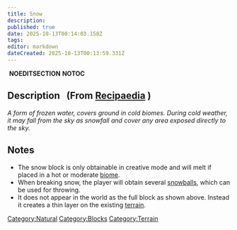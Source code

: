 ```yaml
---
title: Snow
description: 
published: true
date: 2025-10-13T00:14:03.158Z
tags: 
editor: markdown
dateCreated: 2025-10-13T00:13:59.331Z
---
```


 __NOEDITSECTION__ __NOTOC__

## Description   (From [Recipaedia](.. "wikilink") )

*A form of frozen water, covers ground in cold biomes. During cold
weather, it may fall from the sky as snowfall and cover any area exposed
directly to the sky.*

## Notes

  - The snow block is only obtainable in creative mode and will melt if
    placed in a hot or moderate [biome](Biomes "wikilink").
  - When breaking snow, the player will obtain several
    [snowballs](snowball "wikilink"), which can be used for throwing.
  - It does not appear in the world as the full block as shown above.
    Instead it creates a thin layer on the existing
    [terrain](:Category:Terrain "wikilink").

[Category:Natural](Category:Natural "wikilink")
[Category:Blocks](Category:Blocks "wikilink")
[Category:Terrain](Category:Terrain "wikilink")